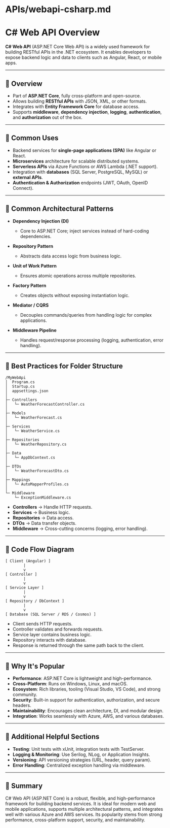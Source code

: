 # APIs/webapi-csharp.md

# C# Web API Overview

**C# Web API** (ASP.NET Core Web API) is a widely used framework for building RESTful APIs in the .NET ecosystem. It enables developers to expose backend logic and data to clients such as Angular, React, or mobile apps.

---

## 🔹 Overview

* Part of **ASP.NET Core**, fully cross-platform and open-source.
* Allows building **RESTful APIs** with JSON, XML, or other formats.
* Integrates with **Entity Framework Core** for database access.
* Supports **middleware**, **dependency injection**, **logging**, **authentication**, and **authorization** out of the box.

---

## 🔹 Common Uses

* Backend services for **single-page applications (SPA)** like Angular or React.
* **Microservices** architecture for scalable distributed systems.
* **Serverless APIs** via Azure Functions or AWS Lambda (.NET support).
* Integration with **databases** (SQL Server, PostgreSQL, MySQL) or **external APIs**.
* **Authentication & Authorization** endpoints (JWT, OAuth, OpenID Connect).

---

## 🔹 Common Architectural Patterns

* **Dependency Injection (DI)**

  * Core to ASP.NET Core; inject services instead of hard-coding dependencies.
* **Repository Pattern**

  * Abstracts data access logic from business logic.
* **Unit of Work Pattern**

  * Ensures atomic operations across multiple repositories.
* **Factory Pattern**

  * Creates objects without exposing instantiation logic.
* **Mediator / CQRS**

  * Decouples commands/queries from handling logic for complex applications.
* **Middleware Pipeline**

  * Handles request/response processing (logging, authentication, error handling).

---

## 🔹 Best Practices for Folder Structure

```
/MyWebApi
│  Program.cs
│  Startup.cs
│  appsettings.json
│
├─ Controllers
│   └─ WeatherForecastController.cs
│
├─ Models
│   └─ WeatherForecast.cs
│
├─ Services
│   └─ WeatherService.cs
│
├─ Repositories
│   └─ WeatherRepository.cs
│
├─ Data
│   └─ AppDbContext.cs
│
├─ DTOs
│   └─ WeatherForecastDto.cs
│
├─ Mappings
│   └─ AutoMapperProfiles.cs
│
└─ Middleware
    └─ ExceptionMiddleware.cs
```

* **Controllers** → Handle HTTP requests.
* **Services** → Business logic.
* **Repositories** → Data access.
* **DTOs** → Data transfer objects.
* **Middleware** → Cross-cutting concerns (logging, error handling).

---

## 🔹 Code Flow Diagram

```
[ Client (Angular) ]
        |
        v
[ Controller ]
        |
        v
[ Service Layer ]
        |
        v
[ Repository / DbContext ]
        |
        v
[ Database (SQL Server / RDS / Cosmos) ]
```

* Client sends HTTP requests.
* Controller validates and forwards requests.
* Service layer contains business logic.
* Repository interacts with database.
* Response is returned through the same path back to the client.

---

## 🔹 Why It's Popular

* **Performance**: ASP.NET Core is lightweight and high-performance.
* **Cross-Platform**: Runs on Windows, Linux, and macOS.
* **Ecosystem**: Rich libraries, tooling (Visual Studio, VS Code), and strong community.
* **Security**: Built-in support for authentication, authorization, and secure headers.
* **Maintainability**: Encourages clean architecture, DI, and modular design.
* **Integration**: Works seamlessly with Azure, AWS, and various databases.

---

## 🔹 Additional Helpful Sections

* **Testing**: Unit tests with xUnit, integration tests with TestServer.
* **Logging & Monitoring**: Use Serilog, NLog, or Application Insights.
* **Versioning**: API versioning strategies (URL, header, query param).
* **Error Handling**: Centralized exception handling via middleware.

---

## 🔹 Summary

C# Web API (ASP.NET Core) is a robust, flexible, and high-performance framework for building backend services. It is ideal for modern web and mobile applications, supports multiple architectural patterns, and integrates well with various Azure and AWS services. Its popularity stems from strong performance, cross-platform support, security, and maintainability.
